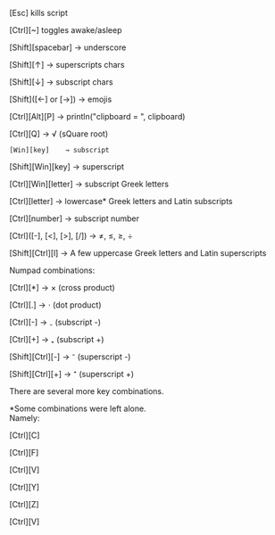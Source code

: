 [Esc] kills script

 [Ctrl][~]  toggles awake/asleep



[Shift][spacebar] → underscore  

[Shift][↑] → superscripts chars

[Shift][↓] → subscript chars

[Shift]([←] or [→]) → emojis


[Ctrl][Alt][P] → println("clipboard = ", clipboard)

[Ctrl][Q] → √ (sQuare root)


    [Win][key]    → subscript
    
[Shift][Win][key] → superscript


[Ctrl][Win][letter] → subscript Greek letters



[Ctrl][letter] → lowercase* Greek letters and Latin subscripts

[Ctrl][number] → subscript number

[Ctrl]([-], [<], [>], [/]) → ≠, ≤, ≥, ÷





[Shift][Ctrl][l] → A few uppercase Greek letters and Latin superscripts


Numpad combinations:

[Ctrl][*] → × (cross product)

[Ctrl][.] → ⋅ (dot product)

[Ctrl][-] → ₋ (subscript -)

[Ctrl][+] → ₊ (subscript +)

[Shift][Ctrl][-] → ⁻ (superscript -)

[Shift][Ctrl][+] → ⁺ (superscript +)



There are several more key combinations.




*Some combinations were left alone.  
Namely:

[Ctrl][C]

[Ctrl][F]

[Ctrl][V]

[Ctrl][Y]

[Ctrl][Z] 

[Ctrl][V]
